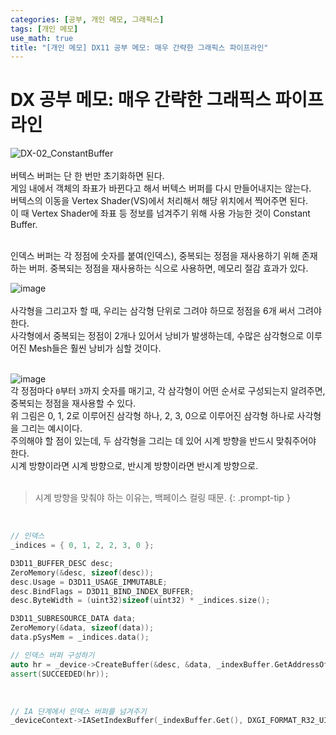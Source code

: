 ```yaml
---
categories: [공부, 개인 메모, 그래픽스]
tags: [개인 메모]
use_math: true
title: "[개인 메모] DX11 공부 메모: 매우 간략한 그래픽스 파이프라인"
---
```

# DX 공부 메모: 매우 간략한 그래픽스 파이프라인
![DX-02_ConstantBuffer](https://github.com/Time-of/Time-of.github.io/assets/83389425/f9017ce3-ac15-4b6d-996d-e79863780332)  
<br>
버텍스 버퍼는 단 한 번만 초기화하면 된다.  
게임 내에서 객체의 좌표가 바뀐다고 해서 버텍스 버퍼를 다시 만들어내지는 않는다.  
버텍스의 이동을 Vertex Shader(VS)에서 처리해서 해당 위치에서 찍어주면 된다.  
이 때 Vertex Shader에 좌표 등 정보를 넘겨주기 위해 사용 가능한 것이 Constant Buffer.  

<br>
인덱스 버퍼는 각 정점에 숫자를 붙여(인덱스), 중복되는 정점을 재사용하기 위해 존재하는 버퍼.  
중복되는 정점을 재사용하는 식으로 사용하면, 메모리 절감 효과가 있다.  
<br>

![image](https://github.com/Time-of/Time-of.github.io/assets/83389425/425f4d02-ea5a-45ad-85d0-5b67c373e17f)  
<br>
사각형을 그리고자 할 때, 우리는 삼각형 단위로 그려야 하므로 정점을 6개 써서 그려야 한다.  
사각형에서 중복되는 정점이 2개나 있어서 낭비가 발생하는데, 수많은 삼각형으로 이루어진 Mesh들은 훨씬 낭비가 심할 것이다.  
<br>

![image](https://github.com/Time-of/Time-of.github.io/assets/83389425/c2bf33db-e2e3-4e0c-8966-c8dbfac4edea)  
각 정점마다 `0`부터 `3`까지 숫자를 매기고, 각 삼각형이 어떤 순서로 구성되는지 알려주면, 중복되는 정점을 재사용할 수 있다.  
위 그림은 0, 1, 2로 이루어진 삼각형 하나, 2, 3, 0으로 이루어진 삼각형 하나로 사각형을 그리는 예시이다.  
주의해야 할 점이 있는데, 두 삼각형을 그리는 데 있어 시계 방향을 반드시 맞춰주어야 한다.  
시계 방향이라면 시계 방향으로, 반시계 방향이라면 반시계 방향으로.  
<br>

> 시계 방향을 맞춰야 하는 이유는, 백페이스 컬링 때문.
{: .prompt-tip }

<br>

```cpp
// 인덱스
_indices = { 0, 1, 2, 2, 3, 0 };

D3D11_BUFFER_DESC desc;
ZeroMemory(&desc, sizeof(desc));
desc.Usage = D3D11_USAGE_IMMUTABLE;
desc.BindFlags = D3D11_BIND_INDEX_BUFFER;
desc.ByteWidth = (uint32)sizeof(uint32) * _indices.size();

D3D11_SUBRESOURCE_DATA data;
ZeroMemory(&data, sizeof(data));
data.pSysMem = _indices.data();

// 인덱스 버퍼 구성하기
auto hr = _device->CreateBuffer(&desc, &data, _indexBuffer.GetAddressOf());
assert(SUCCEEDED(hr));
```  
<br>

```cpp
// IA 단계에서 인덱스 버퍼를 넘겨주기
_deviceContext->IASetIndexBuffer(_indexBuffer.Get(), DXGI_FORMAT_R32_UINT, 0);
```  
<br>



